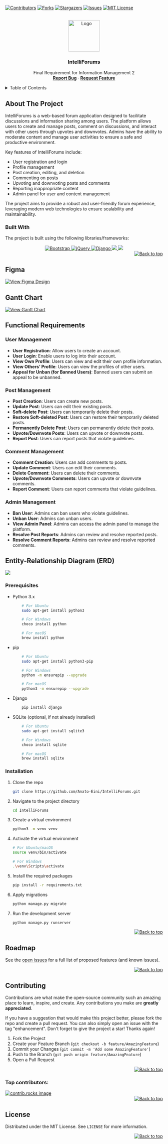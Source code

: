 <a id="readme-top"></a>

[![Contributors][contributors-shield]][contributors-url]
[![Forks][forks-shield]][forks-url]
[![Stargazers][stars-shield]][stars-url]
[![Issues][issues-shield]][issues-url]
[![MIT License][license-shield]][license-url]



<!-- PROJECT LOGO -->
<br />
<div align="center">
<a href="https://github.com/othneildrew/Best-README-Template">
    <img src="https://i.ibb.co/9VMMZ0Z/462576758-984678703495193-5655876495060392474-n.png" alt="Logo" height="100">
</a>

<h3 align="center">IntelliForums</h3>

<p align="center">
  Final Requirement for Information Management 2
  <br>
  <a href="https://github.com/Anato-Eini/IntelliForums/issues/new?assignees=&labels=&projects=&template=bug_report.md"><strong>Report Bug</strong></a>
  ·
  <a href="https://github.com/Anato-Eini/IntelliForums/issues/new?assignees=&labels=&projects=&template=feature_request.md"><strong>Request Feature</strong></a>
</p>
</div>



<!-- TABLE OF CONTENTS -->
<details>
  <summary>Table of Contents</summary>
  <ol>
    <li>
      <a href="#about-the-project">About The Project</a>
      <ul>
        <li><a href="#built-with">Built With</a></li>
      </ul>
    <li>
        <a href="#functional-requirements">Functional Requirements</a>
        <ul>
            <li><a href="#user-management">User Management</a></li>
            <li><a href="#post-management">Post Management</a></li>
            <li><a href="#comment-management">Comment Management</a></li>
            <li><a href="#admin-management">Admin Management</a></li>
        </ul>
    </li>
    <li>
        <a href="#entity-relationship-diagram-erd">Entity-Relationship Diagram (ERD)</a>
    </li>
    <li>
      <a href="#getting-started">Getting Started</a>
      <ul>
        <li><a href="#prerequisites">Prerequisites</a></li>
        <li><a href="#installation">Installation</a></li>
      </ul>
    </li>
    <li><a href="#usage">Usage</a></li>
    <li><a href="#roadmap">Roadmap</a></li>
    <li><a href="#contributing">Contributing</a></li>
    <li><a href="#license">License</a></li>
  </ol>
</details>


## About The Project
IntelliForums is a web-based forum application designed to facilitate discussions and information sharing among users. The platform allows users to create and manage posts, comment on discussions, and interact with other users through upvotes and downvotes. Admins have the ability to moderate content and manage user activities to ensure a safe and productive environment.

Key features of IntelliForums include:

- User registration and login
- Profile management
- Post creation, editing, and deletion
- Commenting on posts
- Upvoting and downvoting posts and comments
- Reporting inappropriate content
- Admin panel for user and content management

The project aims to provide a robust and user-friendly forum experience, leveraging modern web technologies to ensure scalability and maintainability.

### Built With
The project is built using the following libraries/frameworks:

<div align="center">
    <a href="https://getbootstrap.com/">
        <img src="https://img.shields.io/badge/Bootstrap-563D7C?style=for-the-badge&logo=bootstrap&logoColor=white" alt="Bootstrap">
    </a>
    <a href="https://jquery.com/">
        <img src="https://img.shields.io/badge/jQuery-0769AD?style=for-the-badge&logo=jquery&logoColor=white" alt="jQuery">
    </a>
    <a href="https://www.djangoproject.com/">
        <img src="https://img.shields.io/badge/Django-092E20?style=for-the-badge&logo=django&logoColor=green" alt="Django">
    </a>
    <a href="https://www.sqlite.org/">
        <img src="https://img.shields.io/badge/SQLite-003B57?style=for-the-badge&logo=sqlite&logoColor=white">
    </a>
    <a href="https://developer.mozilla.org/en-US/docs/Web/HTML">
        <img src="https://img.shields.io/badge/HTML5-E34F26?style=for-the-badge&logo=html5&logoColor=white">
    </a>
</div>

<div align="right">
    <a href="#readme-top">
        <img src="https://img.shields.io/badge/back%20to%20top-%E2%86%A9-blue?style=for-the-badge" alt="Back to top">
    </a>
</div>

## Figma

<a href="https://www.figma.com/design/RyUp3QbuiyquVUd6hOr0Bn/IM2?node-id=0-1&node-type=canvas" target="_blank">
    <img src="https://img.shields.io/badge/View%20Figma%20Design-%E2%86%A9-blue?style=for-the-badge" alt="View Figma Design">
</a>

## Gantt Chart

<a href="https://docs.google.com/spreadsheets/d/1emJhUlhcaSpzuB8jP_2BvoRQ1bP72NqA/edit?gid=610723999#gid=610723999" target="_blank">
    <img src="https://scontent.fcgy2-4.fna.fbcdn.net/v/t1.15752-9/462645479_8565679093542147_5851800317613133830_n.png?stp=dst-png_s2048x2048&_nc_cat=110&ccb=1-7&_nc_sid=9f807c&_nc_eui2=AeGnwvpdAo3TQJsmpDTaHaPiNaQn-H2gH_A1pCf4faAf8IR_7ErkD4puasXLwZcWoR0vhTvAyilIgJRhcpJaAgS5&_nc_ohc=Jq_h0vBJMRQQ7kNvgFNScme&_nc_zt=23&_nc_ht=scontent.fcgy2-4.fna&oh=03_Q7cD1QHKNqsHqPcOqdm3xLT6HIQOJh3osf-SJZj2hV8P-832gg&oe=6776C2E2" alt="View Gantt Chart">
    <br>
</a>



## Functional Requirements

### User Management
- **User Registration**: Allow users to create an account.
- **User Login**: Enable users to log into their account.
- **View Own Profile**: Users can view and edit their own profile information.
- **View Others’ Profile**: Users can view the profiles of other users.
- **Appeal for Unban (for Banned Users)**: Banned users can submit an appeal to be unbanned.

### Post Management
- **Post Creation**: Users can create new posts.
- **Update Post**: Users can edit their existing posts.
- **Soft-delete Post**: Users can temporarily delete their posts.
- **Restore Soft-deleted Post**: Users can restore their temporarily deleted posts.
- **Permanently Delete Post**: Users can permanently delete their posts.
- **Upvote/Downvote Posts**: Users can upvote or downvote posts.
- **Report Post**: Users can report posts that violate guidelines.

### Comment Management
- **Comment Creation**: Users can add comments to posts.
- **Update Comment**: Users can edit their comments.
- **Delete Comment**: Users can delete their comments.
- **Upvote/Downvote Comments**: Users can upvote or downvote comments.
- **Report Comment**: Users can report comments that violate guidelines.

### Admin Management
- **Ban User**: Admins can ban users who violate guidelines.
- **Unban User**: Admins can unban users.
- **View Admin Panel**: Admins can access the admin panel to manage the platform.
- **Resolve Post Reports**: Admins can review and resolve reported posts.
- **Resolve Comment Reports**: Admins can review and resolve reported comments.

## Entity-Relationship Diagram (ERD)
<a href="https://scontent.fcgy2-2.fna.fbcdn.net/v/t1.15752-9/467019518_1111649553167318_238892060902087252_n.png?_nc_cat=104&ccb=1-7&_nc_sid=9f807c&_nc_eui2=AeFD9UULvhw5Vs0PKEFvFXqD-EmNKzPaWjT4SY0rM9paNKoyoW7rBekDziv1uCRPR5IjuIKoMhtOwds9BFybZHr1&_nc_ohc=7s61v_gGAWQQ7kNvgEE-qz9&_nc_zt=23&_nc_ht=scontent.fcgy2-2.fna&oh=03_Q7cD1QGgoupOhEqQdIxXYmXUUp9-mf_47S3lA-Fvd1ZAkcjRng&oe=6776A09F">
<img src="https://scontent.fcgy2-2.fna.fbcdn.net/v/t1.15752-9/467019518_1111649553167318_238892060902087252_n.png?_nc_cat=104&ccb=1-7&_nc_sid=9f807c&_nc_eui2=AeFD9UULvhw5Vs0PKEFvFXqD-EmNKzPaWjT4SY0rM9paNKoyoW7rBekDziv1uCRPR5IjuIKoMhtOwds9BFybZHr1&_nc_ohc=7s61v_gGAWQQ7kNvgEE-qz9&_nc_zt=23&_nc_ht=scontent.fcgy2-2.fna&oh=03_Q7cD1QGgoupOhEqQdIxXYmXUUp9-mf_47S3lA-Fvd1ZAkcjRng&oe=6776A09F"></img>
</a>


### Prerequisites

* Python 3.x
    ```sh
        # For Ubuntu
        sudo apt-get install python3

        # For Windows
        choco install python

        # For macOS
        brew install python
    ```
* pip
    ```sh
        # For Ubuntu
        sudo apt-get install python3-pip

        # For Windows
        python -m ensurepip --upgrade

        # For macOS
        python3 -m ensurepip --upgrade
    ```
* Django
    ```sh
        pip install django
    ```
* SQLite (optional, if not already installed)
    ```sh
        # For Ubuntu
        sudo apt-get install sqlite3

        # For Windows
        choco install sqlite

        # For macOS
        brew install sqlite
    ```

### Installation

1. Clone the repo
    ```sh
    git clone https://github.com/Anato-Eini/IntelliForums.git
    ```
2. Navigate to the project directory
    ```sh
    cd IntelliForums
    ```
3. Create a virtual environment
    ```sh
    python3 -m venv venv
    ```
4. Activate the virtual environment
    ```sh
    # For Ubuntu/macOS
    source venv/bin/activate

    # For Windows
    .\venv\Scripts\activate
    ```
5. Install the required packages
    ```sh
    pip install -r requirements.txt
    ```
6. Apply migrations
    ```sh
    python manage.py migrate
    ```
7. Run the development server
    ```sh
    python manage.py runserver
    ```

<div align="right">
    <a href="#readme-top">
        <img src="https://img.shields.io/badge/back%20to%20top-%E2%86%A9-blue?style=for-the-badge" alt="Back to top">
    </a>
</div>





<!-- ROADMAP -->
## Roadmap


See the [open issues](https://github.com/othneildrew/Best-README-Template/issues) for a full list of proposed features (and known issues).

<div align="right">
    <a href="#readme-top">
        <img src="https://img.shields.io/badge/back%20to%20top-%E2%86%A9-blue?style=for-the-badge" alt="Back to top">
    </a>
</div>

<!-- CONTRIBUTING -->
## Contributing

Contributions are what make the open-source community such an amazing place to learn, inspire, and create. Any contributions you make are **greatly appreciated**.

If you have a suggestion that would make this project better, please fork the repo and create a pull request. You can also simply open an issue with the tag "enhancement". Don't forget to give the project a star! Thanks again!

1. Fork the Project
2. Create your Feature Branch (`git checkout -b feature/AmazingFeature`)
3. Commit your Changes (`git commit -m 'Add some AmazingFeature'`)
4. Push to the Branch (`git push origin feature/AmazingFeature`)
5. Open a Pull Request

<div align="right">
    <a href="#readme-top">
        <img src="https://img.shields.io/badge/back%20to%20top-%E2%86%A9-blue?style=for-the-badge" alt="Back to top">
    </a>
</div>

### Top contributors:

<a href="https://github.com/othneildrew/Best-README-Template/graphs/contributors">
  <img src="https://contrib.rocks/image?repo=Anato-Eini/IntelliForums" alt="contrib.rocks image" />
</a>

<div align="right">
    <a href="#readme-top">
        <img src="https://img.shields.io/badge/back%20to%20top-%E2%86%A9-blue?style=for-the-badge" alt="Back to top">
    </a>
</div>



<!-- LICENSE -->
## License

Distributed under the MIT License. See `LICENSE` for more information.

<div align="right">
    <a href="#readme-top">
        <img src="https://img.shields.io/badge/back%20to%20top-%E2%86%A9-blue?style=for-the-badge" alt="Back to top">
    </a>
</div>




<!-- MARKDOWN LINKS & IMAGES -->
<!-- https://www.markdownguide.org/basic-syntax/#reference-style-links -->
[contributors-shield]: https://img.shields.io/github/contributors/Anato-Eini/IntelliForums.svg?style=for-the-badge
[contributors-url]: https://github.com/Anato-Eini/IntelliForums/graphs/contributors
[forks-shield]: https://img.shields.io/github/forks/Anato-Eini/IntelliForums.svg?style=for-the-badge
[forks-url]: https://github.com/Anato-Eini/IntelliForums/network/members
[stars-shield]: https://img.shields.io/github/stars/Anato-Eini/IntelliForums.svg?style=for-the-badge
[stars-url]: https://github.com/Anato-Eini/IntelliForums/stargazers
[issues-shield]: https://img.shields.io/github/issues/Anato-Eini/IntelliForums.svg?style=for-the-badge
[issues-url]: https://github.com/Anato-Eini/IntelliForums/issues
[license-shield]: https://img.shields.io/github/license/Anato-Eini/IntelliForums.svg?style=for-the-badge
[license-url]: https://github.com/Anato-Eini/IntelliForums/blob/master/LICENSE
[product-screenshot]: images/screenshot.png